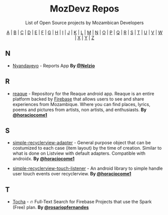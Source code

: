 <h1 align="center">
    MozDevz Repos
</h1>
<p align="center">List of Open Source projects by Mozambican Developers</p>



<p align="center">
  <a href="#A">A</a> | <a href="#B">B</a> | <a href="#C">C</a> | <a href="#D">D</a> | <a href="#E">E</a> | <a href="#F">F</a> | <a href="#G">G</a> | <a href="#H">H</a> | <a href="#I">I</a> | <a href="#J">J</a> | <a href="#K">K</a> | <a href="#L">L</a> | <a href="#M">M</a> | <a href="#N">N</a> | <a href="#O">O</a> | <a href="#P">P</a> | <a href="#Q">Q</a> | <a href="#R">R</a> | <a href="#S">S</a> | <a href="#T">T</a> | <a href="#U">U</a> | <a href="#V">V</a> | <a href="#W">W</a> | <a href="#X">X</a> | <a href="#Y">Y</a> | <a href="#Z">Z</a>
</p>


## <a name="N"> </a>N

* [Nyandayeyo](https://github.com/Nelzio/Nyandayeyo) - Reports App **By [@Nelzio](https://github.com/Nelzio)**

## <a name="R"> </a>R

* [reaque](https://github.com/horaciocome1/reaque) - Repository for the Reaque android app. Reaque is an entire platform backed by [Firebase](https://firebase.google.com) that allows users to see and share experiences from Mozambique. Where you can find places, lyrics, poems and pictures from artists, non artists, and enthusiasts.
 **By [@horaciocome1](https://github.com/horaciocome1)**

## <a name="S"> </a>S

* [simple-recyclerview-adapter](https://github.com/horaciocome1/simple-recyclerview-adapter) - General purpose object that can be costumized to each case (item layout) by the time of creation. Similar to what is done on Listview with default adapters. Compatible with androidx.
 **By [@horaciocome1](https://github.com/horaciocome1)**

* [simple-recyclerview-touch-listener](https://github.com/horaciocome1/simple-recyclerview-touch-listener) - An android library to simple handle user touch events over recyclerview.
 **By [@horaciocome1](https://github.com/horaciocome1)**

## <a name="T"> </a>T
* [Tocha](https://github.com/rosariopfernandes/Tocha) - 🔥 Full-Text Search for Firebase Projects that use the Spark (Free) plan.
 **By [@rosariopfernandes](https://github.com/rosariopfernandes)**
